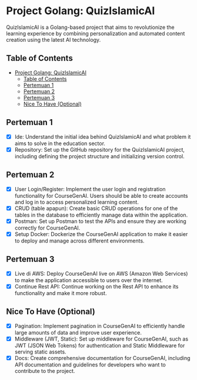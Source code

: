 # Project Golang: QuizIslamicAI

QuizIslamicAI is a Golang-based project that aims to revolutionize the learning experience by combining personalization and automated content creation using the latest AI technology.

## Table of Contents
- [Project Golang: QuizIslamicAI](#project-golang-quizislamicai)
  - [Table of Contents](#table-of-contents)
  - [Pertemuan 1](#pertemuan-1)
  - [Pertemuan 2](#pertemuan-2)
  - [Pertemuan 3](#pertemuan-3)
  - [Nice To Have (Optional)](#nice-to-have-optional)

## Pertemuan 1
- [x] Ide: Understand the initial idea behind QuizIslamicAI and what problem it aims to solve in the education sector.
- [x] Repository: Set up the GitHub repository for the QuizIslamicAI project, including defining the project structure and initializing version control.

## Pertemuan 2
- [x] User Login/Register: Implement the user login and registration functionality for CourseGenAI. Users should be able to create accounts and log in to access personalized learning content.
- [x] CRUD (table apapun): Create basic CRUD operations for one of the tables in the database to efficiently manage data within the application.
- [x] Postman: Set up Postman to test the APIs and ensure they are working correctly for CourseGenAI.
- [x] Setup Docker: Dockerize the CourseGenAI application to make it easier to deploy and manage across different environments.

## Pertemuan 3
- [x] Live di AWS: Deploy CourseGenAI live on AWS (Amazon Web Services) to make the application accessible to users over the internet.
- [x] Continue Rest API: Continue working on the Rest API to enhance its functionality and make it more robust.

## Nice To Have (Optional)
- [x] Pagination: Implement pagination in CourseGenAI to efficiently handle large amounts of data and improve user experience.
- [x] Middleware (JWT, Static): Set up middleware for CourseGenAI, such as JWT (JSON Web Tokens) for authentication and Static Middleware for serving static assets.
- [x] Docs: Create comprehensive documentation for CourseGenAI, including API documentation and guidelines for developers who want to contribute to the project.
